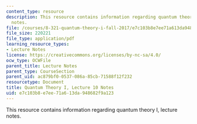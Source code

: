 ```yaml
---
content_type: resource
description: This resource contains information regarding quantum theory I, lecture
  notes.
file: /courses/8-321-quantum-theory-i-fall-2017/e7c103b8e7ee71a613da948682f9a123_MIT8_321F17_lec10.pdf
file_size: 220221
file_type: application/pdf
learning_resource_types:
- Lecture Notes
license: https://creativecommons.org/licenses/by-nc-sa/4.0/
ocw_type: OCWFile
parent_title: Lecture Notes
parent_type: CourseSection
parent_uid: ac879bf0-0537-086a-85cb-71588f12f232
resourcetype: Document
title: Quantum Theory I, Lecture 10 Notes
uid: e7c103b8-e7ee-71a6-13da-948682f9a123
---
```

This resource contains information regarding quantum theory I, lecture notes.